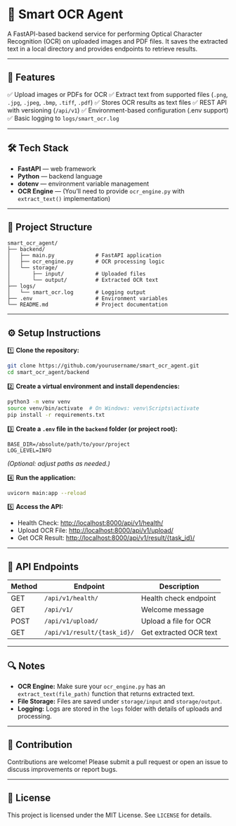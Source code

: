 # 📄 Smart OCR Agent

A FastAPI-based backend service for performing Optical Character Recognition (OCR) on uploaded images and PDF files. It saves the extracted text in a local directory and provides endpoints to retrieve results.

---

## 🚀 Features

✅ Upload images or PDFs for OCR
✅ Extract text from supported files (`.png`, `.jpg`, `.jpeg`, `.bmp`, `.tiff`, `.pdf`)
✅ Stores OCR results as text files
✅ REST API with versioning (`/api/v1`)
✅ Environment-based configuration (.env support)
✅ Basic logging to `logs/smart_ocr.log`

---

## 🛠️ Tech Stack

* **FastAPI** — web framework
* **Python** — backend language
* **dotenv** — environment variable management
* **OCR Engine** — (You’ll need to provide `ocr_engine.py` with `extract_text()` implementation)

---

## 📁 Project Structure

```
smart_ocr_agent/
├── backend/
│   ├── main.py             # FastAPI application
│   ├── ocr_engine.py       # OCR processing logic
│   └── storage/
│       ├── input/          # Uploaded files
│       └── output/         # Extracted OCR text
├── logs/
│   └── smart_ocr.log       # Logging output
├── .env                    # Environment variables
└── README.md               # Project documentation
```

---

## ⚙️ Setup Instructions

1️⃣ **Clone the repository:**

```bash
git clone https://github.com/yourusername/smart_ocr_agent.git
cd smart_ocr_agent/backend
```

2️⃣ **Create a virtual environment and install dependencies:**

```bash
python3 -m venv venv
source venv/bin/activate  # On Windows: venv\Scripts\activate
pip install -r requirements.txt
```

3️⃣ **Create a `.env` file in the `backend` folder (or project root):**

```
BASE_DIR=/absolute/path/to/your/project
LOG_LEVEL=INFO
```

*(Optional: adjust paths as needed.)*

4️⃣ **Run the application:**

```bash
uvicorn main:app --reload
```

5️⃣ **Access the API:**

* Health Check: [http://localhost:8000/api/v1/health/](http://localhost:8000/api/v1/health/)
* Upload OCR File: [http://localhost:8000/api/v1/upload/](http://localhost:8000/api/v1/upload/)
* Get OCR Result: [http://localhost:8000/api/v1/result/{task\_id}/](http://localhost:8000/api/v1/result/{task_id}/)

---

## 🔌 API Endpoints

| Method | Endpoint                    | Description            |
| ------ | --------------------------- | ---------------------- |
| GET    | `/api/v1/health/`           | Health check endpoint  |
| GET    | `/api/v1/`                  | Welcome message        |
| POST   | `/api/v1/upload/`           | Upload a file for OCR  |
| GET    | `/api/v1/result/{task_id}/` | Get extracted OCR text |

---

## 🔍 Notes

* **OCR Engine:** Make sure your `ocr_engine.py` has an `extract_text(file_path)` function that returns extracted text.
* **File Storage:** Files are saved under `storage/input` and `storage/output`.
* **Logging:** Logs are stored in the `logs` folder with details of uploads and processing.

---

## 🤝 Contribution

Contributions are welcome! Please submit a pull request or open an issue to discuss improvements or report bugs.

---

## 📜 License

This project is licensed under the MIT License. See `LICENSE` for details.
